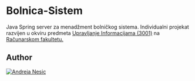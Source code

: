 # Bolnica-Sistem

Java Spring server za menadžment bolničkog sistema. Individualni projekat razvijen u okviru
predmeta [Upravljanje Informacijama (3001)](https://raf.edu.rs/knjiga-predmeta/upravljanje-informacijama/)
na [Računarskom fakultetu.](https://raf.edu.rs/)

## Author

[![Andreja Nesic](https://andrejanesic.com/git-signature-sm.png)](https://andrejanesic.com)